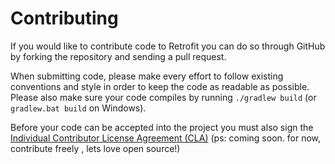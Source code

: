 Contributing
============

If you would like to contribute code to Retrofit you can do so through GitHub by
forking the repository and sending a pull request.

When submitting code, please make every effort to follow existing conventions
and style in order to keep the code as readable as possible. Please also make
sure your code compiles by running `./gradlew build` (or `gradlew.bat build` on Windows).

Before your code can be accepted into the project you must also sign the
[Individual Contributor License Agreement (CLA)](#) (ps: coming soon. for now, contribute freely , lets love open source!)
